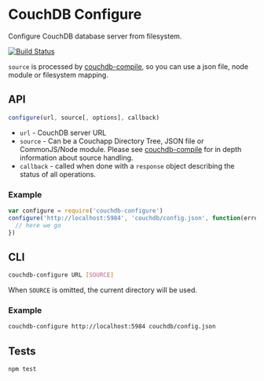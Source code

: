 # CouchDB Configure
Configure CouchDB database server from filesystem.

[![Build
Status](https://travis-ci.org/eHealthAfrica/couchdb-configure.svg?branch=master)](https://travis-ci.org/eHealthAfrica/couchdb-configure)

`source` is processed by [couchdb-compile](https://github.com/jo/couchdb-compile),
so you can use a json file, node module or filesystem mapping.

## API

```js
configure(url, source[, options], callback)
```

* `url` - CouchDB server URL
* `source` -  Can be a  Couchapp Directory Tree, JSON file or CommonJS/Node module. Please see [couchdb-compile](https://github.com/jo/couchdb-compile) for in depth information about source handling.
* `callback` - called when done with a `response` object describing the status of all operations.

### Example

```js
var configure = require('couchdb-configure')
configure('http://localhost:5984', 'couchdb/config.json', function(error, response) {
  // here we go
})
```

## CLI

```sh
couchdb-configure URL [SOURCE]
```

When `SOURCE` is omitted, the current directory will be used.


### Example

```sh
couchdb-configure http://localhost:5984 couchdb/config.json
```

## Tests
```sh
npm test
```
